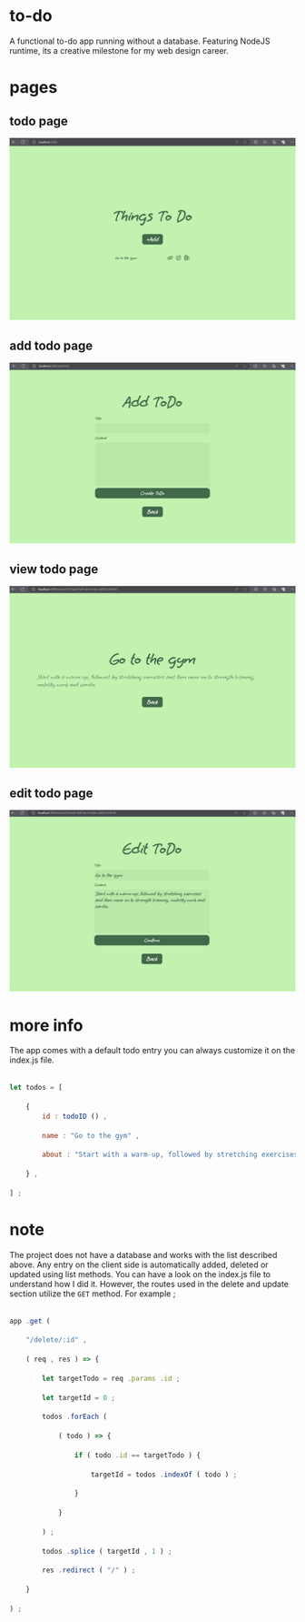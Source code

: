# to-do

A functional to-do app running without a database. Featuring NodeJS runtime, its a creative milestone for my web design career.

# pages

## todo page 

![](captures/home.PNG)

## add todo page

![](captures/add.PNG)

## view todo page

![](captures/view.PNG)

## edit todo page

![](captures/edit.PNG)

# more info

The app comes with a default todo entry you can always customize it on the index.js file.

```javascript

let todos = [

	{
		id : todoID () , 

		name : "Go to the gym" ,

		about : "Start with a warm-up, followed by stretching exercises and then move on to strength training, mobility work and cardio."

	} ,

] ;

```

# note

The project does not have a database and works with the list described above. Any entry on the client side is automatically added, deleted or updated using list methods. You can have a look on the index.js file to understand how I did it. However, the routes used in the delete and update section utilize the `GET` method. For example ;  

```javascript

app .get (

	"/delete/:id" ,

	( req , res ) => {

		let targetTodo = req .params .id ;

		let targetId = 0 ;

		todos .forEach (

			( todo ) => {

				if ( todo .id == targetTodo ) {

					targetId = todos .indexOf ( todo ) ;

				} 

			}

		) ;

		todos .splice ( targetId , 1 ) ;

		res .redirect ( "/" ) ;

	}

) ;

```


